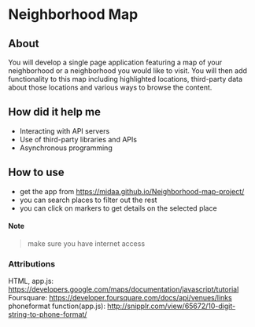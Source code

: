 # Neighborhood Map

## About
You will develop a single page application featuring a map of your neighborhood or a neighborhood you would like to visit. You will then add functionality to this map including highlighted locations, third-party data about those locations and various ways to browse the content.

## How did it help me
- Interacting with API servers
- Use of third-party libraries and APIs
- Asynchronous programming

## How to use
- get the app from https://midaa.github.io/Neighborhood-map-project/
- you can search places to filter out the rest 
- you can click on markers to get details on the selected place

#### Note

> make sure you have internet access

### Attributions
HTML, app.js: https://developers.google.com/maps/documentation/javascript/tutorial
Foursquare: https://developer.foursquare.com/docs/api/venues/links
phoneformat function(app.js): http://snipplr.com/view/65672/10-digit-string-to-phone-format/
